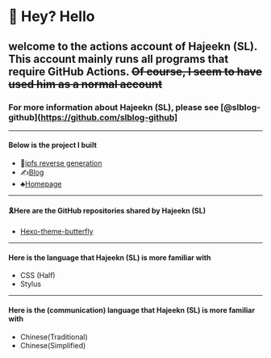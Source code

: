 # 👋 Hey? Hello
## welcome to the actions account of Hajeekn (SL). This account mainly runs all programs that require GitHub Actions. <s>Of course, I seem to have used him as a normal account</s>
### For more information about Hajeekn (SL), please see [@slblog-github](https://github.com/slblog-github]
---
#### Below is the project I built
- 🧶[ipfs reverse generation](https://ipfs.slqwq.cn)
- ✍[Blog](https://blog.slqwq.cn)
- ♣[Homepage](https://slqwq.cn)
---
#### 🎗Here are the GitHub repositories shared by Hajeekn (SL)
- [Hexo-theme-butterfly](https://github.com/jerryc127/hexo-theme-butterfly)
---
#### Here is the language that Hajeekn (SL) is more familiar with
- CSS (Half)
- Stylus
---
#### Here is the (communication) language that Hajeekn (SL) is more familiar with
- Chinese(Traditional)
- Chinese(Simplified)
